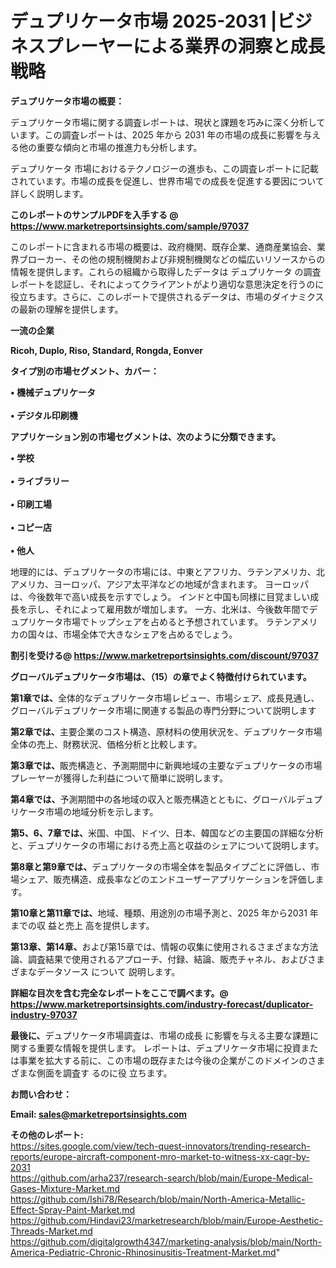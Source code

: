 # デュプリケータ市場 2025-2031 |ビジネスプレーヤーによる業界の洞察と成長戦略

<strong><b>デュプリケータ市場の概要：</b></strong>

デュプリケータ市場に関する調査レポートは、現状と課題を巧みに深く分析しています。この調査レポートは、2025 年から 2031 年の市場の成長に影響を与える他の重要な傾向と市場の推進力も分析します。

デュプリケータ 市場におけるテクノロジーの進歩も、この調査レポートに記載されています。市場の成長を促進し、世界市場での成長を促進する要因について詳しく説明します。

<strong>このレポートのサンプルPDFを入手する @ <a href=https://www.marketreportsinsights.com/sample/97037>https://www.marketreportsinsights.com/sample/97037</a></strong>

このレポートに含まれる市場の概要は、政府機関、既存企業、通商産業協会、業界ブローカー、その他の規制機関および非規制機関などの幅広いリソースからの情報を提供します。これらの組織から取得したデータは デュプリケータ の調査レポートを認証し、それによってクライアントがより適切な意思決定を行うのに役立ちます。さらに、このレポートで提供されるデータは、市場のダイナミクスの最新の理解を提供します。

<strong>一流の企業</strong>

<strong><b>Ricoh, Duplo, Riso, Standard, Rongda, Eonver</b></strong>

<strong><b>タイプ別の市場セグメント、カバー：</b></strong>

<strong>• 機械デュプリケータ<br><br>• デジタル印刷機</strong>

<strong><b>アプリケーション別の市場セグメントは、次のように分類できます。</b></strong>

<strong>• 学校<br><br>• ライブラリー<br><br>• 印刷工場<br><br>• コピー店<br><br>• 他人</strong>

 地理的には、デュプリケータの市場には、中東とアフリカ、ラテンアメリカ、北アメリカ、ヨーロッパ、アジア太平洋などの地域が含まれます。 ヨーロッパは、今後数年で高い成長を示すでしょう。 インドと中国も同様に目覚ましい成長を示し、それによって雇用数が増加します。 一方、北米は、今後数年間でデュプリケータ市場でトップシェアを占めると予想されています。 ラテンアメリカの国々は、市場全体で大きなシェアを占めるでしょう。

<strong>割引を受ける@ <a href=https://www.marketreportsinsights.com/discount/97037>https://www.marketreportsinsights.com/discount/97037</a></strong>

<strong><b>グローバルデュプリケータ市場は、（15）の章でよく特徴付けられています。</b></strong>

<strong><b>第</b></strong><strong><b>1章では、</b></strong>全体的なデュプリケータ市場レビュー、市場シェア、成長見通し、グローバルデュプリケータ市場に関連する製品の専門分野について説明します

<strong><b>第2章では、</b></strong>主要企業のコスト構造、原材料の使用状況を、デュプリケータ市場全体の売上、財務状況、価格分析と比較します。

<strong><b>第3章では、</b></strong>販売構造と、予測期間中に新興地域の主要なデュプリケータの市場プレーヤーが獲得した利益について簡単に説明します。

<strong><b>第4章では、</b></strong>予測期間中の各地域の収入と販売構造とともに、グローバルデュプリケータ市場の地域分析を示します。

<strong><b>第5、6、7章では、</b></strong>米国、中国、ドイツ、日本、韓国などの主要国の詳細な分析と、デュプリケータの市場における売上高と収益のシェアについて説明します。

<strong><b>第8章と第9章では、</b></strong>デュプリケータの市場全体を製品タイプごとに評価し、市場シェア、販売構造、成長率などのエンドユーザーアプリケーションを評価します。

<strong><b>第10章と第11章では、</b></strong>地域、種類、用途別の市場予測と、2025 年から2031 年までの収 益と売上 高を提供します。

<strong><b>第13章、第14章、</b></strong>および第15章では、情報の収集に使用されるさまざまな方法論、調査結果で使用されるアプローチ、付録、結論、販売チャネル、およびさまざまなデータソース について 説明します。

<strong>詳細な目次を含む完全なレポートをここで調べます。@ <a href=https://www.marketreportsinsights.com/industry-forecast/duplicator-industry-97037>https://www.marketreportsinsights.com/industry-forecast/duplicator-industry-97037</a></strong>

<strong><b>最後に、</b></strong>デュプリケータ市場調査は、市場の成長 に影響を</a>与える主要な課題に関する重要な情報を提供します。 レポートは、デュプリケータ市場に投資または事業を拡大する前に、この市場の既存または今後の企業がこのドメインのさまざまな側面を調査す るのに役 立ちます。

<strong><b>お問い合わせ：</b></strong>

<strong>Email: </strong><a href=mailto:sales@marketreportsinsights.com><strong>sales@marketreportsinsights.com</strong></a>

<strong>その他のレポート:</strong>
<br>
<a href=https://sites.google.com/view/tech-quest-innovators/trending-research-reports/europe-aircraft-component-mro-market-to-witness-xx-cagr-by-2031>https://sites.google.com/view/tech-quest-innovators/trending-research-reports/europe-aircraft-component-mro-market-to-witness-xx-cagr-by-2031</a>
<br>
<a href=https://github.com/arha237/research-search/blob/main/Europe-Medical-Gases-Mixture-Market.md>https://github.com/arha237/research-search/blob/main/Europe-Medical-Gases-Mixture-Market.md</a>
<br>
<a href=https://github.com/Ishi78/Research/blob/main/North-America-Metallic-Effect-Spray-Paint-Market.md>https://github.com/Ishi78/Research/blob/main/North-America-Metallic-Effect-Spray-Paint-Market.md</a>
<br>
<a href=https://github.com/Hindavi23/marketresearch/blob/main/Europe-Aesthetic-Threads-Market.md>https://github.com/Hindavi23/marketresearch/blob/main/Europe-Aesthetic-Threads-Market.md</a>
<br>
<a href=https://github.com/digitalgrowth4347/marketing-analysis/blob/main/North-America-Pediatric-Chronic-Rhinosinusitis-Treatment-Market.md>https://github.com/digitalgrowth4347/marketing-analysis/blob/main/North-America-Pediatric-Chronic-Rhinosinusitis-Treatment-Market.md</a>"
